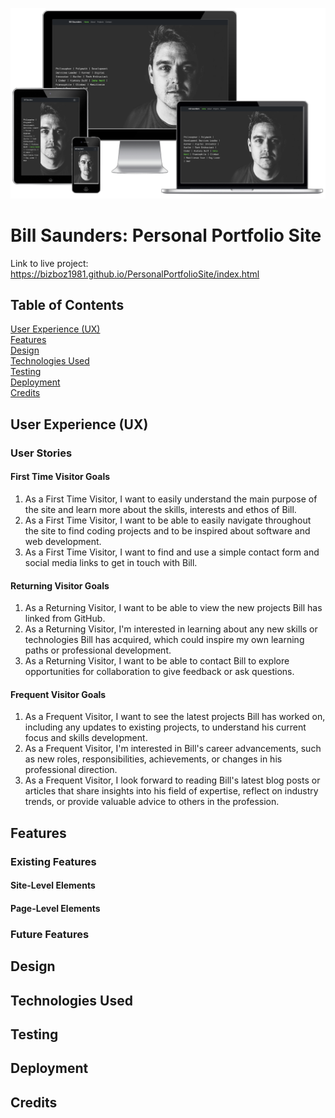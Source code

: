 ![Am I Responsive Mockup](assets/documentation/AmIResponsive.png)

# Bill Saunders: Personal Portfolio Site
Link to live project: https://bizboz1981.github.io/PersonalPortfolioSite/index.html

## Table of Contents
[User Experience (UX)](#user-experience-ux)  
[Features](#features)  
[Design](#design)  
[Technologies Used](#technologies-used)  
[Testing](#testing)  
[Deployment](#deployment)  
[Credits](#credits)  

## User Experience (UX)
### User Stories
#### First Time Visitor Goals
<ol>
<li>As a First Time Visitor, I want to easily understand the main purpose of the site and learn more about the skills, interests and ethos of Bill.</li>
<li>As a First Time Visitor, I want to be able to easily navigate throughout the site to find coding projects and to be inspired about software and web development.</li>
<li>As a First Time Visitor, I want to find and use a simple contact form and social media links to get in touch with Bill.</li>
</ol>

#### Returning Visitor Goals
<ol>
<li>As a Returning Visitor, I want to be able to view the new projects Bill has linked from GitHub.</li>
<li>As a Returning Visitor, I'm interested in learning about any new skills or technologies Bill has acquired, which could inspire my own learning paths or professional development.</li>
<li>As a Returning Visitor, I want to be able to contact Bill to explore opportunities for collaboration to give feedback or ask questions.</li>
</ol>

#### Frequent Visitor Goals
<ol>
<li>As a Frequent Visitor, I want to see the latest projects Bill has worked on, including any updates to existing projects, to understand his current focus and skills development.</li>
<li>As a Frequent Visitor, I'm interested in Bill's career advancements, such as new roles, responsibilities, achievements, or changes in his professional direction.</li>
<li>As a Frequent Visitor, I look forward to reading Bill's latest blog posts or articles that share insights into his field of expertise, reflect on industry trends, or provide valuable advice to others in the profession.</li>
</ol>

## Features
### Existing Features
#### Site-Level Elements
#### Page-Level Elements
### Future Features

## Design

## Technologies Used

## Testing

## Deployment

## Credits